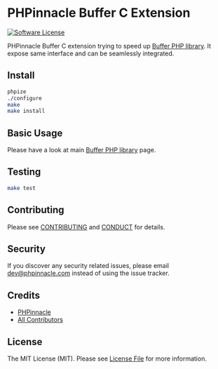 # PHPinnacle Buffer C Extension

[![Software License][ico-license]](LICENSE.md)

PHPinnacle Buffer C extension trying to speed up [Buffer PHP library](https://github.com/phpinnacle/buffer).
It expose same interface and can be seamlessly integrated.

## Install

```bash
phpize
./configure
make
make install
```

## Basic Usage

Please have a look at main [Buffer PHP library](https://github.com/phpinnacle/buffer) page.

## Testing

```bash
make test
```

## Contributing

Please see [CONTRIBUTING](CONTRIBUTING.md) and [CONDUCT](CONDUCT.md) for details.

## Security

If you discover any security related issues, please email dev@phpinnacle.com instead of using the issue tracker.

## Credits

- [PHPinnacle][link-author]
- [All Contributors][link-contributors]

## License

The MIT License (MIT). Please see [License File](LICENSE.md) for more information.

[ico-license]: https://img.shields.io/badge/license-MIT-brightgreen.svg?style=flat-square

[link-author]: https://github.com/phpinnacle
[link-contributors]: https://github.com/phpinnacle/ext-buffer/graphs/contributors
